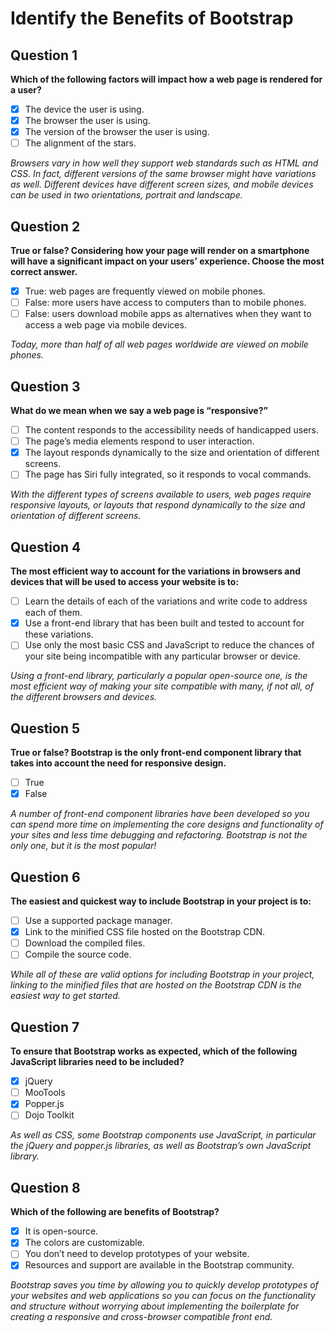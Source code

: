 # Identify the Benefits of Bootstrap

## Question 1
**Which of the following factors will impact how a web page is rendered for a user?**
- [x] The device the user is using.
- [x] The browser the user is using.
- [x] The version of the browser the user is using.
- [ ] The alignment of the stars.

_Browsers vary in how well they support web standards such as HTML and CSS. In fact, different versions of the same browser might have variations as well. Different devices have different screen sizes, and mobile devices can be used in two orientations, portrait and landscape._

## Question 2
**True or false? Considering how your page will render on a smartphone will have a significant impact on your users’ experience. Choose the most correct answer.**
- [x] True: web pages are frequently viewed on mobile phones.
- [ ] False: more users have access to computers than to mobile phones.
- [ ] False: users download mobile apps as alternatives when they want to access a web page via mobile devices.

_Today, more than half of all web pages worldwide are viewed on mobile phones._

## Question 3
**What do we mean when we say a web page is “responsive?”**
- [ ] The content responds to the accessibility needs of handicapped users.
- [ ] The page’s media elements respond to user interaction.
- [x] The layout responds dynamically to the size and orientation of different screens.
- [ ] The page has Siri fully integrated, so it responds to vocal commands.

_With the different types of screens available to users, web pages require responsive layouts, or layouts that respond dynamically to the size and orientation of different screens._

## Question 4
**The most efficient way to account for the variations in browsers and devices that will be used to access your website is to:**
- [ ] Learn the details of each of the variations and write code to address each of them.
- [x] Use a front-end library that has been built and tested to account for these variations.
- [ ] Use only the most basic CSS and JavaScript to reduce the chances of your site being incompatible with any particular browser or device.

_Using a front-end library, particularly a popular open-source one, is the most efficient way of making your site compatible with many, if not all, of the different browsers and devices._

## Question 5
**True or false? Bootstrap is the only front-end component library that takes into account the need for responsive design.**
- [ ] True
- [x] False

_A number of front-end component libraries have been developed so you can spend more time on implementing the core designs and functionality of your sites and less time debugging and refactoring. Bootstrap is not the only one, but it is the most popular!_

## Question 6
**The easiest and quickest way to include Bootstrap in your project is to:**
- [ ] Use a supported package manager.
- [x] Link to the minified CSS file hosted on the Bootstrap CDN.
- [ ] Download the compiled files.
- [ ] Compile the source code.

_While all of these are valid options for including Bootstrap in your project, linking to the minified files that are hosted on the Bootstrap CDN is the easiest way to get started._

## Question 7
**To ensure that Bootstrap works as expected, which of the following JavaScript libraries need to be included?**
- [x] jQuery
- [ ] MooTools
- [x] Popper.js
- [ ] Dojo Toolkit

_As well as CSS, some Bootstrap components use JavaScript, in particular the jQuery and popper.js libraries, as well as Bootstrap’s own JavaScript library._

## Question 8
**Which of the following are benefits of Bootstrap?**
- [x] It is open-source.
- [x] The colors are customizable.
- [ ] You don’t need to develop prototypes of your website.
- [x] Resources and support are available in the Bootstrap community.

_Bootstrap saves you time by allowing you to quickly develop prototypes of your websites and web applications so you can focus on the functionality and structure without worrying about implementing the boilerplate for creating a responsive and cross-browser compatible front end._